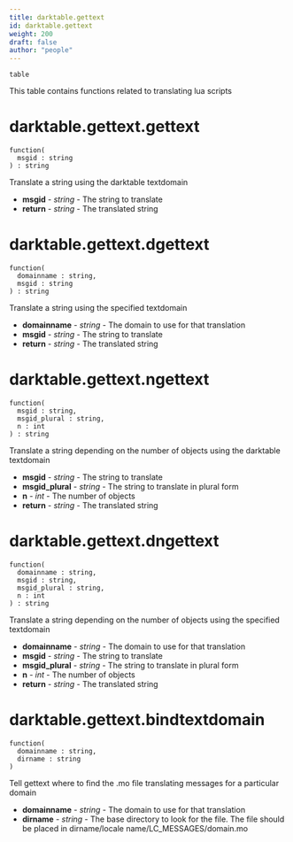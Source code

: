 ```yaml
---
title: darktable.gettext
id: darktable.gettext
weight: 200
draft: false
author: "people"
---
```


`table`

This table contains functions related to translating lua scripts

# darktable.gettext.gettext

```
function(
  msgid : string
) : string
```

Translate a string using the darktable textdomain

* **msgid** - _string_ - The string to translate
* **return** - _string_ - The translated string

# darktable.gettext.dgettext

```
function(
  domainname : string,
  msgid : string
) : string
```

Translate a string using the specified textdomain

* **domainname** - _string_ - The domain to use for that translation
* **msgid** - _string_ - The string to translate
* **return** - _string_ - The translated string

# darktable.gettext.ngettext

```
function(
  msgid : string,
  msgid_plural : string,
  n : int
) : string
```

Translate a string depending on the number of objects using the darktable textdomain

* **msgid** - _string_ - The string to translate
* **msgid_plural** - _string_ - The string to translate in plural form
* **n** - _int_ - The number of objects
* **return** - _string_ - The translated string

# darktable.gettext.dngettext

```
function(
  domainname : string,
  msgid : string,
  msgid_plural : string,
  n : int
) : string
```

Translate a string depending on the number of objects using the specified textdomain 

* **domainname** - _string_ - The domain to use for that translation
* **msgid** - _string_ - The string to translate
* **msgid_plural** - _string_ - The string to translate in plural form
* **n** - _int_ - The number of objects
* **return** - _string_ - The translated string

# darktable.gettext.bindtextdomain

```
function(
  domainname : string,
  dirname : string
)
```

Tell gettext where to find the .mo file translating messages for a particular domain

* **domainname** - _string_ - The domain to use for that translation
* **dirname** - _string_ - The base directory to look for the file. The file should be placed in dirname/locale
name/LC_MESSAGES/domain.mo
